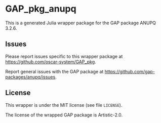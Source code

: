 # GAP_pkg_anupq

This is a generated Julia wrapper package for the GAP package ANUPQ 3.2.6.

## Issues

Please report issues specific to this wrapper package at <https://github.com/oscar-system/GAP_pkg>.

Report general issues with the GAP package at <https://github.com/gap-packages/anupq/issues>.

## License

This wrapper is under the MIT license (see file `LICENSE`).

The license of the wrapped GAP package is Artistic-2.0.
